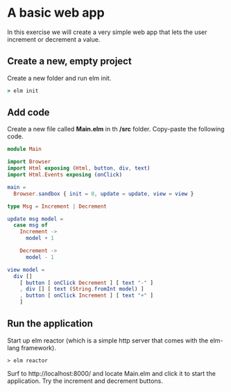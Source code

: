 # A basic web app

In this exercise we will create a very simple web app that lets the user increment or decrement a value.

## Create a new, empty project

Create a new folder and run elm init.

```cmd
> elm init
```

## Add code

Create a new file called **Main.elm** in th **/src** folder. Copy-paste the following code.

```elm
module Main

import Browser
import Html exposing (Html, button, div, text)
import Html.Events exposing (onClick)

main =
  Browser.sandbox { init = 0, update = update, view = view }

type Msg = Increment | Decrement

update msg model =
  case msg of
    Increment ->
      model + 1

    Decrement ->
      model - 1

view model =
  div []
    [ button [ onClick Decrement ] [ text "-" ]
    , div [] [ text (String.fromInt model) ]
    , button [ onClick Increment ] [ text "+" ]
    ]
```

## Run the application

Start up elm reactor (which is a simple http server that comes with the elm-lang framework).

```
> elm reactor
```

Surf to http://localhost:8000/ and locate Main.elm and click it to start the application. Try the increment and decrement buttons. 

